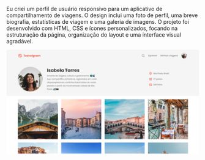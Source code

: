 Eu criei um perfil de usuário responsivo para um aplicativo de compartilhamento de viagens. O design inclui uma foto de perfil, uma breve biografia, estatísticas de viagem e uma galeria de imagens. O projeto foi desenvolvido com HTML, CSS e ícones personalizados, focando na estruturação da página, organização do layout e uma interface visual agradável.

![alt text](image.png)